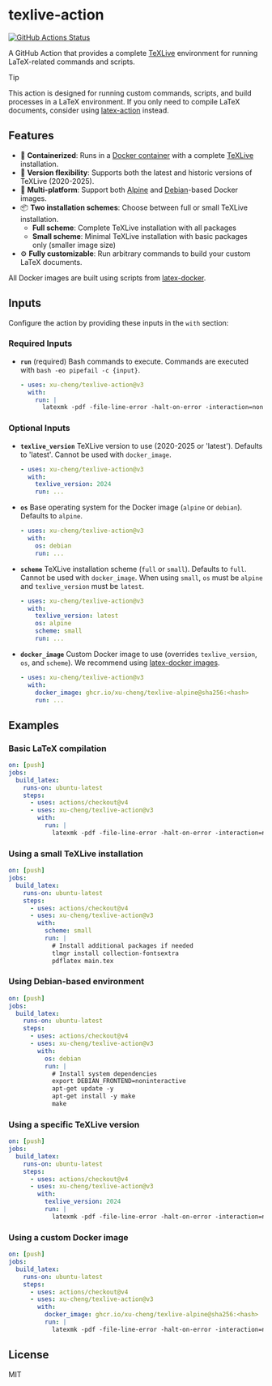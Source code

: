 # texlive-action

[![GitHub Actions Status](https://github.com/xu-cheng/texlive-action/workflows/test/badge.svg)](https://github.com/xu-cheng/texlive-action/actions)

A GitHub Action that provides a complete [TeXLive](https://www.tug.org/texlive/) environment for running LaTeX-related commands and scripts.

> [!TIP]
> This action is designed for running custom commands, scripts, and build processes in a LaTeX environment. If you only need to compile LaTeX documents, consider using [latex-action](https://github.com/xu-cheng/latex-action) instead.

## Features

- 🐳 **Containerized**: Runs in a [Docker container](https://github.com/xu-cheng/latex-docker/) with a complete [TeXLive](https://www.tug.org/texlive/) installation.
- 📅 **Version flexibility**: Supports both the latest and historic versions of TeXLive (2020-2025).
- 🐧 **Multi-platform**: Support both [Alpine](https://alpinelinux.org) and [Debian](https://www.debian.org/)-based Docker images.
- 📦 **Two installation schemes**: Choose between full or small TeXLive installation.
  - **Full scheme**: Complete TeXLive installation with all packages
  - **Small scheme**: Minimal TeXLive installation with basic packages only (smaller image size)
- ⚙️ **Fully customizable**: Run arbitrary commands to build your custom LaTeX documents.

All Docker images are built using scripts from [latex-docker](https://github.com/xu-cheng/latex-docker).

## Inputs

Configure the action by providing these inputs in the `with` section:

### Required Inputs

- **`run`** (required)
  Bash commands to execute. Commands are executed with `bash -eo pipefail -c {input}`.

  ```yaml
  - uses: xu-cheng/texlive-action@v3
    with:
      run: |
        latexmk -pdf -file-line-error -halt-on-error -interaction=nonstopmode main.tex
  ```

### Optional Inputs

- **`texlive_version`**
  TeXLive version to use (2020-2025 or 'latest'). Defaults to 'latest'. Cannot be used with `docker_image`.

  ```yaml
  - uses: xu-cheng/texlive-action@v3
    with:
      texlive_version: 2024
      run: ...
  ```

- **`os`**
  Base operating system for the Docker image (`alpine` or `debian`). Defaults to `alpine`.

  ```yaml
  - uses: xu-cheng/texlive-action@v3
    with:
      os: debian
      run: ...
  ```

- **`scheme`**
  TeXLive installation scheme (`full` or `small`). Defaults to `full`. Cannot be used with `docker_image`. When using `small`, `os` must be `alpine` and `texlive_version` must be `latest`.

  ```yaml
  - uses: xu-cheng/texlive-action@v3
    with:
      texlive_version: latest
      os: alpine
      scheme: small
      run: ...
  ```

- **`docker_image`**
  Custom Docker image to use (overrides `texlive_version`, `os`, and `scheme`). We recommend using [latex-docker images](https://github.com/xu-cheng/latex-docker/).

  ```yaml
  - uses: xu-cheng/texlive-action@v3
    with:
      docker_image: ghcr.io/xu-cheng/texlive-alpine@sha256:<hash>
      run: ...
  ```

## Examples

### Basic LaTeX compilation

```yaml
on: [push]
jobs:
  build_latex:
    runs-on: ubuntu-latest
    steps:
      - uses: actions/checkout@v4
      - uses: xu-cheng/texlive-action@v3
        with:
          run: |
            latexmk -pdf -file-line-error -halt-on-error -interaction=nonstopmode main.tex
```

### Using a small TeXLive installation

```yaml
on: [push]
jobs:
  build_latex:
    runs-on: ubuntu-latest
    steps:
      - uses: actions/checkout@v4
      - uses: xu-cheng/texlive-action@v3
        with:
          scheme: small
          run: |
            # Install additional packages if needed
            tlmgr install collection-fontsextra
            pdflatex main.tex
```

### Using Debian-based environment

```yaml
on: [push]
jobs:
  build_latex:
    runs-on: ubuntu-latest
    steps:
      - uses: actions/checkout@v4
      - uses: xu-cheng/texlive-action@v3
        with:
          os: debian
          run: |
            # Install system dependencies
            export DEBIAN_FRONTEND=noninteractive
            apt-get update -y
            apt-get install -y make
            make
```

### Using a specific TeXLive version

```yaml
on: [push]
jobs:
  build_latex:
    runs-on: ubuntu-latest
    steps:
      - uses: actions/checkout@v4
      - uses: xu-cheng/texlive-action@v3
        with:
          texlive_version: 2024
          run: |
            latexmk -pdf -file-line-error -halt-on-error -interaction=nonstopmode main.tex
```

### Using a custom Docker image

```yaml
on: [push]
jobs:
  build_latex:
    runs-on: ubuntu-latest
    steps:
      - uses: actions/checkout@v4
      - uses: xu-cheng/texlive-action@v3
        with:
          docker_image: ghcr.io/xu-cheng/texlive-alpine@sha256:<hash>
          run: |
            latexmk -pdf -file-line-error -halt-on-error -interaction=nonstopmode main.tex
```

## License

MIT
